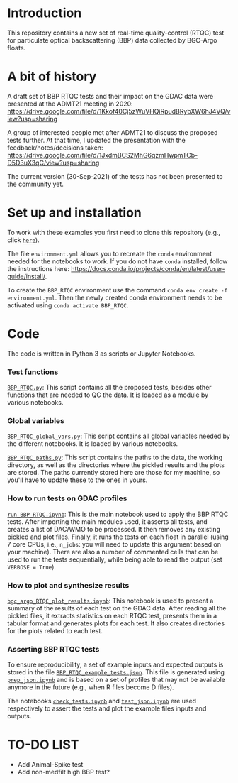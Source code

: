 # Introduction
This repository contains a new set of real-time quality-control (RTQC) test for particulate optical backscattering (BBP) data collected by BGC-Argo floats.

# A bit of history
A draft set of BBP RTQC tests and their impact on the GDAC data were presented at the ADMT21 meeting in 2020: https://drive.google.com/file/d/1Kkof40Cj5zWuVHQiRpudBRybXW6hJ4VQ/view?usp=sharing

A group of interested people met after ADMT21 to discuss the proposed tests further. At that time, I updated the presentation with the feedback/notes/decisions taken: https://drive.google.com/file/d/1JxdmBCS2MhG6qzmHwpmTCb-D5D3uX3qC/view?usp=sharing

The current version (30-Sep-2021) of the tests has not been presented to the community yet.

# Set up and installation
To work with these examples you first need to clone this repository (e.g., click [`here`](https://github.com/euroargodev/BBP_RTQC/archive/refs/heads/main.zip)).

The file `environment.yml` allows you to recreate the `conda` environment needed for the notebooks to work. If you do not have `conda` installed, follow the instructions here: https://docs.conda.io/projects/conda/en/latest/user-guide/install/.

To create the `BBP_RTQC` environment use the command `conda env create -f environment.yml`. Then the newly created conda environment needs to be activated using `conda activate BBP_RTQC`.

# Code
The code is written in Python 3 as scripts or Jupyter Notebooks.

### Test functions
[`BBP_RTQC.py`](https://github.com/euroargodev/BBP_RTQC/blob/main/BBP_RTQC.py): This script contains all the proposed tests, besides other functions that are needed to QC the data. It is loaded as a module by various notebooks.

### Global variables
[`BBP_RTQC_global_vars.py`](https://github.com/euroargodev/BBP_RTQC/blob/main/BBP_RTQC_global_vars.py): This script contains all global variables needed by the different notebooks. It is loaded by various notebooks.

[`BBP_RTQC_paths.py`](https://github.com/euroargodev/BBP_RTQC/blob/main/BBP_RTQC_paths.py): This script contains the paths to the data, the working directory, as well as the directories where the pickled results and the plots are stored. The paths currently stored here are those for my machine, so you'll have to update these to the ones in yours.

### How to run tests on GDAC profiles
[`run_BBP_RTQC.ipynb`](https://github.com/euroargodev/BBP_RTQC/blob/main/run_BBP_RTQC.ipynb): This is the main notebook used to apply the BBP RTQC tests. After importing the main modules used, it asserts all tests, and creates a list of DAC/WMO to be processed. It then removes any existing pickled and plot files. Finally, it runs the tests on each float in parallel (using 7 core CPUs, i.e., `n_jobs`: you will need to update this argument based on your machine).
There are also a number of commented cells that can be used to run the tests sequentially, while being able to read the output (set `VERBOSE = True`).

### How to plot and synthesize results
[`bgc_argo_RTQC_plot_results.ipynb`](https://github.com/euroargodev/BBP_RTQC/blob/main/bgc_argo_RTQC_plot_results.ipynb): This notebook is used to present a summary of the results of each test on the GDAC data. After reading all the pickled files, it extracts statistics on each RTQC test, presents them in a tabular format and generates plots for each test. It also creates directories for the plots related to each test.

### Asserting BBP RTQC tests
To ensure reproducibility, a set of example inputs and expected outputs is stored in the file [`BBP_RTQC_example_tests.json`](https://github.com/euroargodev/BBP_RTQC/blob/main/BBP_RTQC_example_tests.json).
This file is generated using [`prep_json.ipynb`](https://github.com/euroargodev/BBP_RTQC/blob/main/prep_json.ipynb) and is based on a set of profiles that may not be available anymore in the future (e.g., when R files become D files).

The notebooks 
[`check_tests.ipynb`](https://github.com/euroargodev/BBP_RTQC/blob/main/check_tests.ipynb)
and
[`test_json.ipynb`](https://github.com/euroargodev/BBP_RTQC/blob/main/test_json.ipynb)
ere used respectively to assert the tests and plot the example files inputs and outputs.

 




# TO-DO LIST
- Add Animal-Spike test
- Add non-medfilt high BBP test? 
